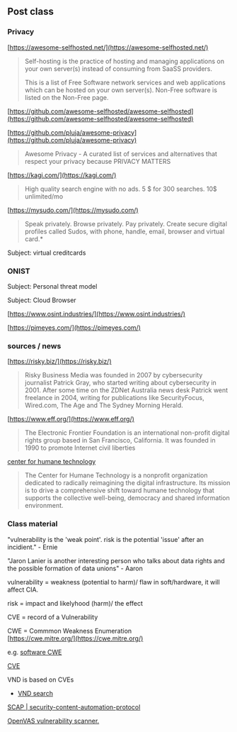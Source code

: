 ## Post class
### Privacy 
[https://awesome-selfhosted.net/](https://awesome-selfhosted.net/)
> Self-hosting is the practice of hosting and managing applications on your own server(s) instead of consuming from SaaSS providers.
>
> This is a list of Free Software network services and web applications which can be hosted on your own server(s). Non-Free software is listed on the Non-Free page.

[https://github.com/awesome-selfhosted/awesome-selfhosted](https://github.com/awesome-selfhosted/awesome-selfhosted)

[https://github.com/pluja/awesome-privacy](https://github.com/pluja/awesome-privacy)
> Awesome Privacy - A curated list of services and alternatives that respect your privacy because PRIVACY MATTERS

[https://kagi.com/](https://kagi.com/)
> High quality search engine with no ads. 5 $ for 300 searches. 10$ unlimited/mo

[https://mysudo.com/](https://mysudo.com/)
> Speak privately. Browse privately. Pay privately. Create secure digital profiles called Sudos, with phone, handle, email, browser and virtual card.*

Subject: virtual creditcards
### ONIST

Subject: Personal threat model

Subject: Cloud Browser

[https://www.osint.industries/](https://www.osint.industries/)

[https://pimeyes.com/](https://pimeyes.com/)

### sources / news

[https://risky.biz/](https://risky.biz/)
> Risky Business Media was founded in 2007 by cybersecurity journalist Patrick Gray, who started writing about cybersecurity in 2001. After some time on the ZDNet Australia news desk Patrick went freelance in 2004, writing for publications like SecurityFocus, Wired.com, The Age and The Sydney Morning Herald.

[https://www.eff.org/](https://www.eff.org/)
> The Electronic Frontier Foundation is an international non-profit digital rights group based in San Francisco, California. It was founded in 1990 to promote Internet civil liberties

[center for humane technology](https://www.humanetech.com/)
> The Center for Humane Technology is a nonprofit organization dedicated to radically reimagining the digital infrastructure. Its mission is to drive a comprehensive shift toward humane technology that supports the collective well-being, democracy and shared information environment.


### Class material

"vulnerability is the 'weak point'. risk is the potential 'issue' after an incidient." - Ernie

"Jaron Lanier is another interesting person who talks about data rights and the possible formation of data unions" - Aaron

vulnerability = weakness (potential to harm)/ flaw in soft/hardware, it will affect CIA.

risk =  impact and likelyhood (harm)/ the effect 

CVE = record of a Vulnerability

CWE = Commmon Weakness Enumeration \
[https://cwe.mitre.org/](https://cwe.mitre.org/)

e.g. [software CWE](https://cwe.mitre.org/data/definitions/699.html)

[CVE](https://www.cve.org/)

VND is based on CVEs
- [VND search](https://nvd.nist.gov/vuln/search)

[SCAP | security-content-automation-protocol](https://csrc.nist.gov/projects/security-content-automation-protocol)

[OpenVAS vulnerability scanner.](https://www.openvas.org/)

